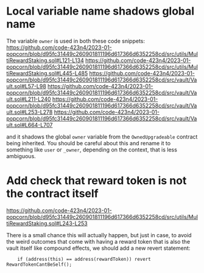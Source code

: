 # Local variable name shadows global name
The variable `owner` is used in both these code snippets:
https://github.com/code-423n4/2023-01-popcorn/blob/d95fc31449c260901811196d617366d6352258cd/src/utils/MultiRewardStaking.sol#L121-L134
https://github.com/code-423n4/2023-01-popcorn/blob/d95fc31449c260901811196d617366d6352258cd/src/utils/MultiRewardStaking.sol#L445-L485
https://github.com/code-423n4/2023-01-popcorn/blob/d95fc31449c260901811196d617366d6352258cd/src/vault/Vault.sol#L57-L98
https://github.com/code-423n4/2023-01-popcorn/blob/d95fc31449c260901811196d617366d6352258cd/src/vault/Vault.sol#L211-L240
https://github.com/code-423n4/2023-01-popcorn/blob/d95fc31449c260901811196d617366d6352258cd/src/vault/Vault.sol#L253-L278
https://github.com/code-423n4/2023-01-popcorn/blob/d95fc31449c260901811196d617366d6352258cd/src/vault/Vault.sol#L664-L707

and it shadows the global `owner` variable from the `OwnedUpgradeable` contract being inherited. You should be careful about this and rename it to something like `user` or `_owner`, depending on the context, that is less ambiguous.

# Add check that reward token is not the contract itself

https://github.com/code-423n4/2023-01-popcorn/blob/d95fc31449c260901811196d617366d6352258cd/src/utils/MultiRewardStaking.sol#L243-L253

There is a small chance this will actually happen, but just in case, to avoid the weird outcomes that come with having a reward token that is also the vault itself like compound effects, we should add a new revert statement:
```
    if (address(this) == address(rewardToken)) revert RewardTokenCantBeSelf();
```